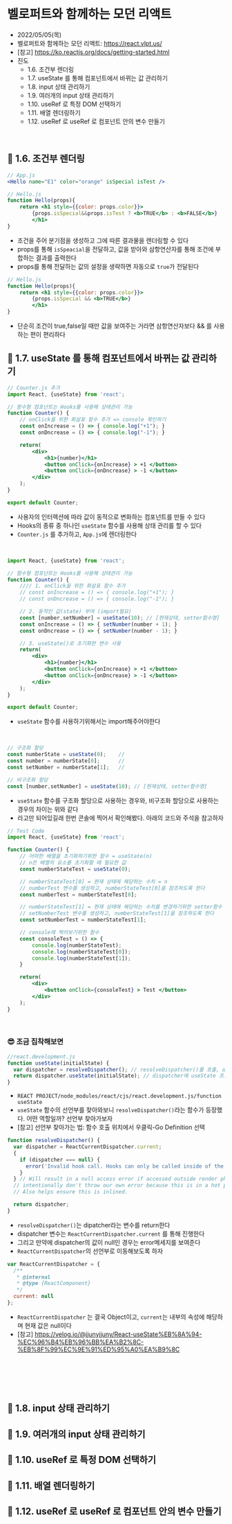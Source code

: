# 벨로퍼트와 함께하는 모던 리액트
- 2022/05/05(목)
- 벨로퍼트와 함께하는 모던 리액트: https://react.vlpt.us/
- [참고] https://ko.reactjs.org/docs/getting-started.html
- 진도 
    - 1.6. 조건부 렌더링
    - 1.7. useState 를 통해 컴포넌트에서 바뀌는 값 관리하기
    - 1.8. input 상태 관리하기
    - 1.9. 여러개의 input 상태 관리하기
    - 1.10. useRef 로 특정 DOM 선택하기
    - 1.11. 배열 렌더링하기
    - 1.12. useRef 로 useRef 로 컴포넌트 안의 변수 만들기

<br>

## 💬 1.6. 조건부 렌더링
```jsx
// App.js
<Hello name="E1" color="orange" isSpecial isTest />
```
```jsx
// Hello.js
function Hello(props){
    return <h1 style={{color: props.color}}>
        {props.isSpecial&&props.isTest ? <b>TRUE</b> : <b>FALSE</b>} 
        </h1> 
}
```
- 조건을 주어 분기점을 생성하고 그에 따른 결과물을 렌더링할 수 있다
- props를 통해 `isSpeacial`을 전달하고, 값을 받아와 삼항연산자를 통해 조건에 부합하는 결과를 출력한다 
- props를 통해 전달하는 값의 설정을 생략하면 자동으로 `true`가 전달된다

```jsx
// Hello.js
function Hello(props){
    return <h1 style={{color: props.color}}>
        {props.isSpecial && <b>TRUE</b>} 
        </h1> 
}
```
- 단순히 조건이 true,false일 때만 값을 보여주는 거라면 삼항연산자보다 && 를 사용하는 편이 편리하다 


## 💬 1.7. useState 를 통해 컴포넌트에서 바뀌는 값 관리하기
```jsx
// Counter.js 추가 
import React, {useState} from 'react';

// 함수형 컴포넌트는 Hooks를 사용해 상태관리 가능 
function Counter() {
    // onClick을 위한 화살표 함수 추가 => console 확인하기
    const onIncrease = () => { console.log("+1"); }
    const onDncrease = () => { console.log("-1"); }

    return(
        <div>
            <h1>{number}</h1>
            <button onClick={onIncrease} > +1 </button>
            <button onClick={onDncrease} > -1 </button>
        </div>
    );
}

export default Counter;
```
- 사용자의 인터렉션에 따라 값이 동적으로 변화하는 컴포넌트를 만들 수 있다
- Hooks의 종류 중 하나인 `useState` 함수를 사용해 상태 관리를 할 수 있다
- `Counter.js` 를 추가하고, `App.js`에 렌더링한다

<br>

```jsx
import React, {useState} from 'react';

// 함수형 컴포넌트는 Hooks를 사용해 상태관리 가능 
function Counter() {
    //// 1. onClick을 위한 화살표 함수 추가
    // const onIncrease = () => { console.log("+1"); }
    // const onDncrease = () => { console.log("-1"); }

    // 2. 동적인 값(state) 부여 (import필요)
    const [number,setNumber] = useState(10); // [현재상태, setter함수명]
    const onIncrease = () => { setNumber(number + 1); }
    const onDncrease = () => { setNumber(number - 1); }

    // 3. useState()로 초기화한 변수 사용
    return(
        <div>
            <h1>{number}</h1>
            <button onClick={onIncrease} > +1 </button>
            <button onClick={onDncrease} > -1 </button>
        </div>
    );
}

export default Counter;
```
- `useState` 함수를 사용하기위해서는 import해주어야한다

<br>

```jsx
// 구조화 할당  
const numberState = useState(0);    // 
const number = numberState[0];      //
const setNumber = numberState[1];   //
```
```jsx
// 비구조화 할당
const [number,setNumber] = useState(10); // [현재상태, setter함수명]
```
- `useState` 함수를 구조화 할당으로 사용하는 경우와, 비구조화 할당으로 사용하는 경우의 차이는 위와 같다
- 라고만 되어있길래 한번 콘솔에 찍어서 확인해봤다. 아래의 코드와 주석을 참고하자

```jsx
// Test Code
import React, {useState} from 'react';

function Counter() {
    // 어떠한 배열을 초기화하기위한 함수 = useState(n)
    // n은 배열의 요소를 초기화할 때 필요한 값
    const numberStateTest = useState(0);        

    // numberStateTest[0] = 현재 상태에 해당하는 수치 = n
    // numberTest 변수를 생성하고, numberStateTest[0]을 참조하도록 한다
    const numberTest = numberStateTest[0];      

    // numberStateTest[1] = 현재 상태에 해당하는 수치를 변경하기위한 setter함수
    // setNumberTest 변수를 생성하고, numberStateTest[1]을 참조하도록 한다
    const setNumberTest = numberStateTest[1];   

    // console에 찍어보기위한 함수
    const consoleTest = () => {
        console.log(numberStateTest);
        console.log(numberStateTest[0]);
        console.log(numberStateTest[1]);
    }

    return(
        <div>
            <button onClick={consoleTest} > Test </button>
        </div>
    );
}
```

<br>

### 😎 조금 집착해보면
```javascript
//react.development.js
function useState(initialState) {
  var dispatcher = resolveDispatcher(); // resolveDispatcher()를 호출, dispatcher 반환 
  return dispatcher.useState(initialState); // dispatcher에 useState 프로퍼티 추가, 초기값 지정
}
```
- `REACT PROJECT/node_modules/react/cjs/react.development.js/function useState` 
- `useState` 함수의 선언부를 찾아와보니 `resolveDispatcher()`라는 함수가 등장했다. 어떤 역할일까? 선언부 찾아가보자
- [참고] 선언부 찾아가는 법: 함수 호출 위치에서 우클릭-Go Definition 선택

```javascript
function resolveDispatcher() {
  var dispatcher = ReactCurrentDispatcher.current;
  {
    if (dispatcher === null) {
      error('Invalid hook call. Hooks can only be called inside of the body of a function component. This could happen for' + ' one of the following reasons:\n' + '1. You might have mismatching versions of React and the renderer (such as React DOM)\n' + '2. You might be breaking the Rules of Hooks\n' + '3. You might have more than one copy of React in the same app\n' + 'See https://reactjs.org/link/invalid-hook-call for tips about how to debug and fix this problem.');
    }
  } // Will result in a null access error if accessed outside render phase. We
  // intentionally don't throw our own error because this is in a hot path.
  // Also helps ensure this is inlined.

  return dispatcher;
}
```
- `resolveDispatcher()`는 dipatcher라는 변수를 return한다
- dispatcher 변수는 `ReactCurrentDispatcher.current` 를 통해 진행한다
- 그리고 만약에 dispatcher의 값이 null인 경우는 error메세지를 보여준다
- `ReactCurrentDispatcher`의 선언부로 이동해보도록 하자

```javascript
var ReactCurrentDispatcher = {
  /**
   * @internal
   * @type {ReactComponent}
   */
  current: null
};
```
- `ReactCurrentDispatcher` 는 결국 Object이고, `current`는 내부의 속성에 해당하며 현재 값은 null이다
- [참고] https://velog.io/@jjunyjjuny/React-useState%EB%8A%94-%EC%96%B4%EB%96%BB%EA%B2%8C-%EB%8F%99%EC%9E%91%ED%95%A0%EA%B9%8C 

<br>
<br>
<br>
<br>

## 💬 1.8. input 상태 관리하기
## 💬 1.9. 여러개의 input 상태 관리하기
## 💬 1.10. useRef 로 특정 DOM 선택하기
## 💬 1.11. 배열 렌더링하기
## 💬 1.12. useRef 로 useRef 로 컴포넌트 안의 변수 만들기
